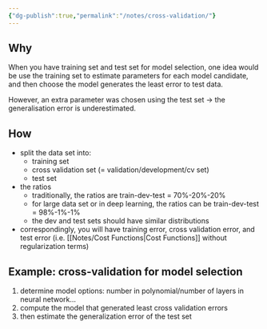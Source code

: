 ```yaml
---
{"dg-publish":true,"permalink":"/notes/cross-validation/"}
---
```


## Why 
When you have training set and test set for model selection, one idea would be use the training set to estimate parameters for each model candidate, and then choose the model generates the least error to test data.

However, an extra parameter was chosen using the test set -> the generalisation error is underestimated. 

## How 
- split the data set into:
	- training set 
	- cross validation set (= validation/development/cv set) 
	- test set
- the ratios
	- traditionally, the ratios are train-dev-test = 70%-20%-20%
	- for large data set or in deep learning, the ratios can be train-dev-test = 98%-1%-1%
	- the dev and test sets should have similar distributions
- correspondingly, you will have training error, cross validation error, and test error (i.e. [[Notes/Cost Functions\|Cost Functions]] without regularization terms)


## Example: cross-validation for model selection
1. determine model options: number in polynomial/number of layers in neural network...
2. compute the model that generated least cross validation errors
3. then estimate the generalization error of the test set
